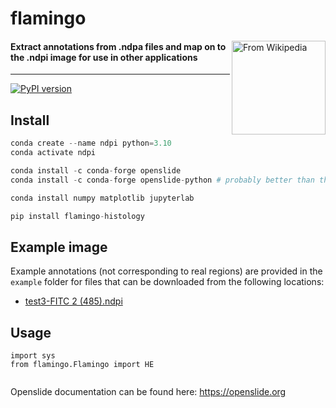 # flamingo
<img src="https://github.com/jsmckenzie/flamingo/blob/main/docs/image.jpg" alt="From Wikipedia" height="150" align="right" caption="Text left hanging">

#### Extract annotations from .ndpa files and map on to the .ndpi image for use in other applications

* * *

[![PyPI version](https://badge.fury.io/py/flamingo-histology.svg)](https://pypi.org/project/flamingo-histology/)


## Install
```Python
conda create --name ndpi python=3.10
conda activate ndpi

conda install -c conda-forge openslide
conda install -c conda-forge openslide-python # probably better than the command above

conda install numpy matplotlib jupyterlab

pip install flamingo-histology

```

## Example image
Example annotations (not corresponding to real regions) are provided in the `example` folder for files that can be downloaded from the following locations:
- [test3-FITC 2 (485).ndpi](https://downloads.openmicroscopy.org/images/Hamamatsu-NDPI/manuel/)


## Usage
```
import sys
from flamingo.Flamingo import HE


```



Openslide documentation can be found here: https://openslide.org
